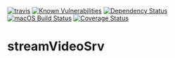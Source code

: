 [![travis](https://travis-ci.org/Peterfurax/streamVideoSrv.svg?branch=master)](https://travis-ci.org/Peterfurax/streamVideoSrv) [![Known Vulnerabilities](https://snyk.io/test/github/peterfurax/ori/badge.svg)](https://snyk.io/test/github/peterfurax/ori) [![Dependency Status](https://david-dm.org/peterfurax/streamVideoSrv.svg)](https://david-dm.org/peterfurax/streamVideoSrv) [![macOS Build Status](https://circleci.com/gh/Peterfurax/streamVideoSrv.svg?style=shield)](https://circleci.com/gh/Peterfurax/streamVideoSrv)
[![Coverage Status](https://coveralls.io/repos/github/Peterfurax/streamVideoSrv/badge.svg?branch=dev)](https://coveralls.io/github/Peterfurax/streamVideoSrv?branch=dev)
# streamVideoSrv
